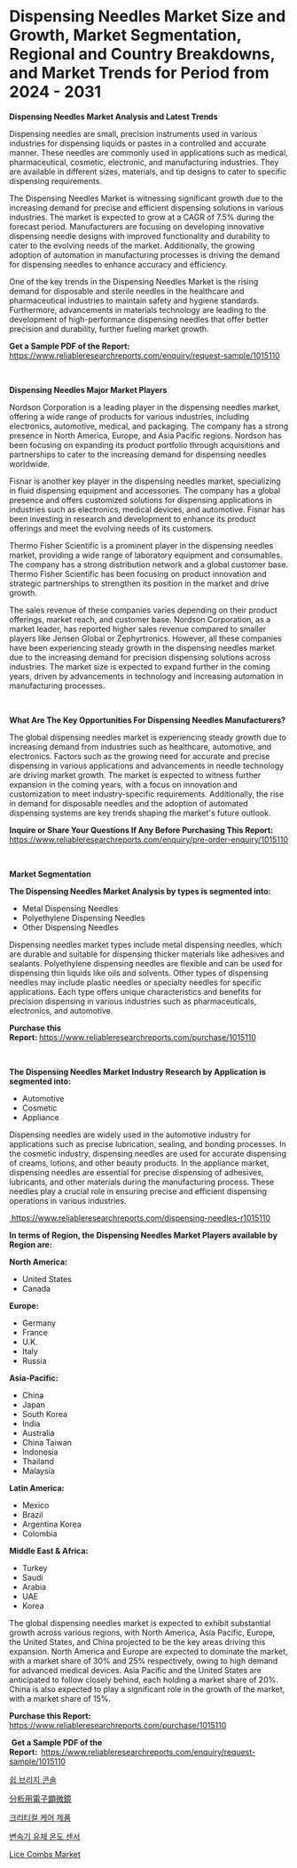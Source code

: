 <p><h1>Dispensing Needles Market Size and Growth, Market Segmentation, Regional and Country Breakdowns, and Market Trends for Period from 2024 -  2031</h1></p><p><strong>Dispensing Needles Market Analysis and Latest Trends</strong></p>
<p><p>Dispensing needles are small, precision instruments used in various industries for dispensing liquids or pastes in a controlled and accurate manner. These needles are commonly used in applications such as medical, pharmaceutical, cosmetic, electronic, and manufacturing industries. They are available in different sizes, materials, and tip designs to cater to specific dispensing requirements.</p><p>The Dispensing Needles Market is witnessing significant growth due to the increasing demand for precise and efficient dispensing solutions in various industries. The market is expected to grow at a CAGR of 7.5% during the forecast period. Manufacturers are focusing on developing innovative dispensing needle designs with improved functionality and durability to cater to the evolving needs of the market. Additionally, the growing adoption of automation in manufacturing processes is driving the demand for dispensing needles to enhance accuracy and efficiency.</p><p>One of the key trends in the Dispensing Needles Market is the rising demand for disposable and sterile needles in the healthcare and pharmaceutical industries to maintain safety and hygiene standards. Furthermore, advancements in materials technology are leading to the development of high-performance dispensing needles that offer better precision and durability, further fueling market growth.</p></p>
<p><strong>Get a Sample PDF of the Report:&nbsp;</strong> <a href="https://www.reliableresearchreports.com/enquiry/request-sample/1015110">https://www.reliableresearchreports.com/enquiry/request-sample/1015110</a></p>
<p>&nbsp;</p>
<p><strong>Dispensing Needles Major Market Players</strong></p>
<p><p>Nordson Corporation is a leading player in the dispensing needles market, offering a wide range of products for various industries, including electronics, automotive, medical, and packaging. The company has a strong presence in North America, Europe, and Asia Pacific regions. Nordson has been focusing on expanding its product portfolio through acquisitions and partnerships to cater to the increasing demand for dispensing needles worldwide.</p><p>Fisnar is another key player in the dispensing needles market, specializing in fluid dispensing equipment and accessories. The company has a global presence and offers customized solutions for dispensing applications in industries such as electronics, medical devices, and automotive. Fisnar has been investing in research and development to enhance its product offerings and meet the evolving needs of its customers.</p><p>Thermo Fisher Scientific is a prominent player in the dispensing needles market, providing a wide range of laboratory equipment and consumables. The company has a strong distribution network and a global customer base. Thermo Fisher Scientific has been focusing on product innovation and strategic partnerships to strengthen its position in the market and drive growth.</p><p>The sales revenue of these companies varies depending on their product offerings, market reach, and customer base. Nordson Corporation, as a market leader, has reported higher sales revenue compared to smaller players like Jensen Global or Zephyrtronics. However, all these companies have been experiencing steady growth in the dispensing needles market due to the increasing demand for precision dispensing solutions across industries. The market size is expected to expand further in the coming years, driven by advancements in technology and increasing automation in manufacturing processes.</p></p>
<p>&nbsp;</p>
<p><strong>What Are The Key Opportunities For Dispensing Needles Manufacturers?</strong></p>
<p><p>The global dispensing needles market is experiencing steady growth due to increasing demand from industries such as healthcare, automotive, and electronics. Factors such as the growing need for accurate and precise dispensing in various applications and advancements in needle technology are driving market growth. The market is expected to witness further expansion in the coming years, with a focus on innovation and customization to meet industry-specific requirements. Additionally, the rise in demand for disposable needles and the adoption of automated dispensing systems are key trends shaping the market's future outlook.</p></p>
<p><strong>Inquire or Share Your Questions If Any Before Purchasing This Report:</strong> <a href="https://www.reliableresearchreports.com/enquiry/pre-order-enquiry/1015110">https://www.reliableresearchreports.com/enquiry/pre-order-enquiry/1015110</a></p>
<p>&nbsp;</p>
<p><strong>Market Segmentation</strong></p>
<p><strong>The Dispensing Needles Market Analysis by types is segmented into:</strong></p>
<p><ul><li>Metal Dispensing Needles</li><li>Polyethylene Dispensing Needles</li><li>Other Dispensing Needles</li></ul></p>
<p><p>Dispensing needles market types include metal dispensing needles, which are durable and suitable for dispensing thicker materials like adhesives and sealants. Polyethylene dispensing needles are flexible and can be used for dispensing thin liquids like oils and solvents. Other types of dispensing needles may include plastic needles or specialty needles for specific applications. Each type offers unique characteristics and benefits for precision dispensing in various industries such as pharmaceuticals, electronics, and automotive.</p></p>
<p><strong>Purchase this Report:&nbsp;</strong><a href="https://www.reliableresearchreports.com/purchase/1015110">https://www.reliableresearchreports.com/purchase/1015110</a></p>
<p>&nbsp;</p>
<p><strong>The Dispensing Needles Market Industry Research by Application is segmented into:</strong></p>
<p><ul><li>Automotive</li><li>Cosmetic</li><li>Appliance</li></ul></p>
<p><p>Dispensing needles are widely used in the automotive industry for applications such as precise lubrication, sealing, and bonding processes. In the cosmetic industry, dispensing needles are used for accurate dispensing of creams, lotions, and other beauty products. In the appliance market, dispensing needles are essential for precise dispensing of adhesives, lubricants, and other materials during the manufacturing process. These needles play a crucial role in ensuring precise and efficient dispensing operations in various industries.</p></p>
<p><a href="https://www.reliableresearchreports.com/dispensing-needles-r1015110">&nbsp;https://www.reliableresearchreports.com/dispensing-needles-r1015110</a></p>
<p><strong>In terms of Region, the Dispensing Needles Market Players available by Region are:</strong></p>
<p>
    <p> <strong> North America: </strong>
        <ul>
            <li>United States</li>
            <li>Canada</li>
        </ul>
        </p> 
    <p> <strong> Europe: </strong>
        <ul>
            <li>Germany</li>
            <li>France</li>
            <li>U.K.</li>
            <li>Italy</li>
            <li>Russia</li>
        </ul>
        </p> 
    <p> <strong> Asia-Pacific: </strong>
        <ul>
            <li>China</li>
            <li>Japan</li>
            <li>South Korea</li>
            <li>India</li>
            <li>Australia</li>
            <li>China Taiwan</li>
            <li>Indonesia</li>
            <li>Thailand</li>
            <li>Malaysia</li>
        </ul>
        </p> 
    <p> <strong> Latin America: </strong>
        <ul>
            <li>Mexico</li>
            <li>Brazil</li>
            <li>Argentina Korea</li>
            <li>Colombia</li>
        </ul>
        </p> 
    <p> <strong> Middle East & Africa: </strong>
        <ul>
            <li>Turkey</li>
            <li>Saudi</li>
            <li>Arabia</li>
            <li>UAE</li>
            <li>Korea</li>
        </ul>
    </p>
    </p>
<p><p>The global dispensing needles market is expected to exhibit substantial growth across various regions, with North America, Asia Pacific, Europe, the United States, and China projected to be the key areas driving this expansion. North America and Europe are expected to dominate the market, with a market share of 30% and 25% respectively, owing to high demand for advanced medical devices. Asia Pacific and the United States are anticipated to follow closely behind, each holding a market share of 20%. China is also expected to play a significant role in the growth of the market, with a market share of 15%.</p></p>
<p><strong>Purchase this Report: </strong><a href="https://www.reliableresearchreports.com/purchase/1015110">https://www.reliableresearchreports.com/purchase/1015110</a></p>
<p>&nbsp;<strong>Get a Sample PDF of the Report:&nbsp;&nbsp;</strong><a href="https://www.reliableresearchreports.com/enquiry/request-sample/1015110">https://www.reliableresearchreports.com/enquiry/request-sample/1015110</a></p>
<p><strong></strong></p>
<p><p><a href="https://medium.com/@kenyonjohns/%EC%84%A0%EB%B0%95-%EB%8B%A4%EB%A6%AC-%EC%BD%98%EC%86%94-%EC%8B%9C%EC%9E%A5-%EC%A1%B0%EC%82%AC-%EB%B3%B4%EA%B3%A0%EC%84%9C-%EA%B7%B8-%EC%97%AD%EC%82%AC-%EB%B0%8F-2024%EB%85%84%EB%B6%80%ED%84%B0-2031%EB%85%84%EA%B9%8C%EC%A7%80%EC%9D%98-%EC%98%88%EC%B8%A1-0a723ec19dd7">쉽 브리지 콘솔</a></p><p><a href="https://medium.com/@kaiyohnson76845/%E8%A7%A3%E6%9E%90%E5%9E%8B%E9%9B%BB%E5%AD%90%E9%A1%95%E5%BE%AE%E9%8F%A1%E5%B8%82%E5%A0%B4%E3%81%AF-%E3%82%B7%E3%82%A7%E3%82%A2-%E3%82%B5%E3%82%A4%E3%82%BA-%E3%81%9D%E3%81%97%E3%81%A62031%E5%B9%B4%E3%81%BE%E3%81%A7%E3%81%AE%E4%BA%88%E6%B8%AC%E3%81%AB%E7%84%A6%E7%82%B9%E3%82%92%E5%BD%93%E3%81%A6%E3%81%A6%E3%81%84%E3%81%BE%E3%81%99-510d644be027">分析用電子顕微鏡</a></p><p><a href="https://github.com/crfsywufhm81415/Market-Research-Report-List-2/blob/main/666497549455.md">크리티컬 케어 제품</a></p><p><a href="https://github.com/TitusBoyer1/Market-Research-Report-List-1/blob/main/779462049454.md">변속기 유체 온도 센서</a></p><p><a href="https://github.com/brentleyjimmiealvaradoz4l1rea/Market-Research-Report-List-2/blob/main/lice-combs-market.md">Lice Combs Market</a></p></p>